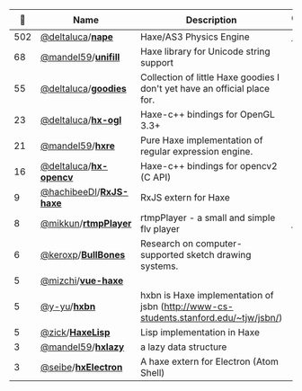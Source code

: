|:star2: | Name | Description | 🌍|
|---|---|---|---|
|502|[@deltaluca](https://github.com/deltaluca)/[**nape**](https://github.com/deltaluca/nape)|Haxe/AS3 Physics Engine|[:arrow_upper_right:](http://napephys.com)|
|68|[@mandel59](https://github.com/mandel59)/[**unifill**](https://github.com/mandel59/unifill)|Haxe library for Unicode string support||
|55|[@deltaluca](https://github.com/deltaluca)/[**goodies**](https://github.com/deltaluca/goodies)|Collection of little Haxe goodies I don't yet have an official place for.||
|23|[@deltaluca](https://github.com/deltaluca)/[**hx-ogl**](https://github.com/deltaluca/hx-ogl)|Haxe-c++ bindings for OpenGL 3.3+||
|21|[@mandel59](https://github.com/mandel59)/[**hxre**](https://github.com/mandel59/hxre)|Pure Haxe implementation of regular expression engine.||
|16|[@deltaluca](https://github.com/deltaluca)/[**hx-opencv**](https://github.com/deltaluca/hx-opencv)|Haxe-c++ bindings for opencv2 (C API)||
|9|[@hachibeeDI](https://github.com/hachibeeDI)/[**RxJS-haxe**](https://github.com/hachibeeDI/RxJS-haxe)|RxJS extern for Haxe||
|8|[@mikkun](https://github.com/mikkun)/[**rtmpPlayer**](https://github.com/mikkun/rtmpPlayer)|rtmpPlayer - a small and simple flv player|[:arrow_upper_right:](https://github.com/mikkun/rtmpPlayer)|
|6|[@keroxp](https://github.com/keroxp)/[**BullBones**](https://github.com/keroxp/BullBones)|Research on computer-supported sketch drawing systems.||
|5|[@mizchi](https://github.com/mizchi)/[**vue-haxe**](https://github.com/mizchi/vue-haxe)|||
|5|[@y-yu](https://github.com/y-yu)/[**hxbn**](https://github.com/y-yu/hxbn)|hxbn is Haxe implementation of jsbn (http://www-cs-students.stanford.edu/~tjw/jsbn/)||
|5|[@zick](https://github.com/zick)/[**HaxeLisp**](https://github.com/zick/HaxeLisp)|Lisp implementation in Haxe||
|3|[@mandel59](https://github.com/mandel59)/[**hxlazy**](https://github.com/mandel59/hxlazy)|a lazy data structure||
|3|[@seibe](https://github.com/seibe)/[**hxElectron**](https://github.com/seibe/hxElectron)|A haxe extern for Electron (Atom Shell)||

